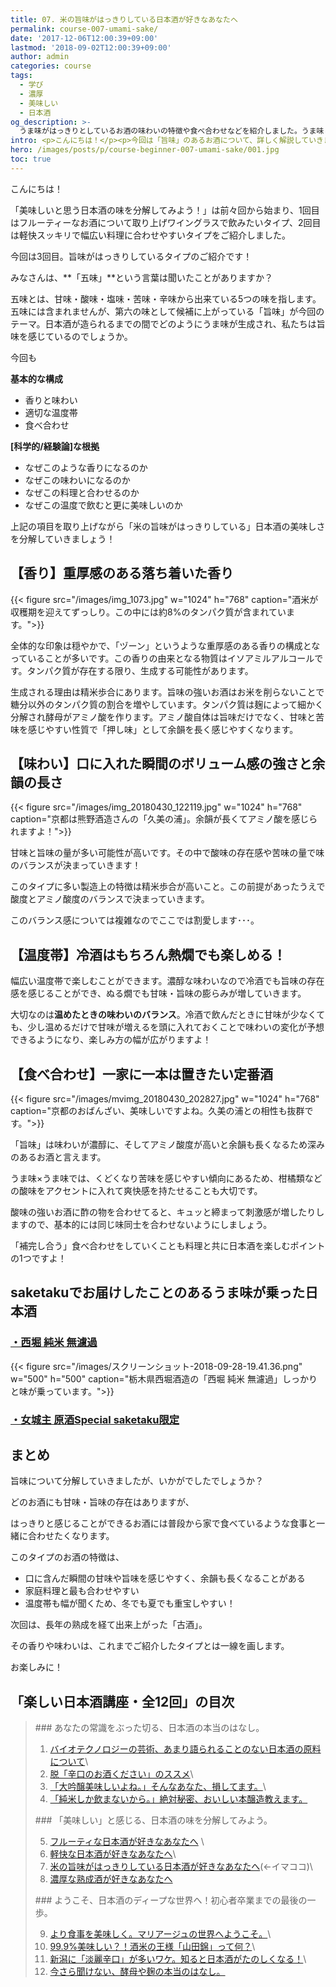 ```yaml
---
title: 07. 米の旨味がはっきりしている日本酒が好きなあなたへ
permalink: course-007-umami-sake/
date: '2017-12-06T12:00:39+09:00'
lastmod: '2018-09-02T12:00:39+09:00'
author: admin
categories: course
tags:
  - 学び
  - 濃厚
  - 美味しい
  - 日本酒
og_description: >-
  うま味がはっきりとしているお酒の味わいの特徴や食べ合わせなどを紹介しました。うま味と言えば昆布などが有名ですが、日本酒にもうま味は含まれています。うま味はアミノ酸の一種です。ということはタンパク質からアミノ酸は作られています。米にもアミノ酸は含まれていて、酵母が食べることでアミノ酸は作られます。落ち着いた香りもタンパク質が関与していて、温度帯を変えても美味しい味わいが多いです。食べ合わせとしても家庭に一本あれば大活躍してくれます。シーズンを通して楽しめるうま味の乗ったお酒を飲みたくなること間違いなしです！
intro: <p>こんにちは！</p><p>今回は「旨味」のあるお酒について、詳しく解説していきます。</p>
hero: /images/posts/p/course-beginner-007-umami-sake/001.jpg
toc: true
---
```

こんにちは！

「美味しいと思う日本酒の味を分解してみよう！」は前々回から始まり、1回目はフルーティーなお酒について取り上げワイングラスで飲みたいタイプ、2回目は軽快スッキリで幅広い料理に合わせやすいタイプをご紹介しました。

今回は3回目。旨味がはっきりしているタイプのご紹介です！

みなさんは、**「五味」**という言葉は聞いたことがありますか？

五味とは、甘味・酸味・塩味・苦味・辛味から出来ている5つの味を指します。五味には含まれませんが、第六の味として候補に上がっている「旨味」が今回のテーマ。日本酒が造られるまでの間でどのようにうま味が生成され、私たちは旨味を感じているのでしょうか。

今回も

**基本的な構成**

* 香りと味わい
* 適切な温度帯
* 食べ合わせ

**\[科学的/経験論]な根拠**

* なぜこのような香りになるのか
* なぜこの味わいになるのか
* なぜこの料理と合わせるのか
* なぜこの温度で飲むと更に美味しいのか

上記の項目を取り上げながら「米の旨味がはっきりしている」日本酒の美味しさを分解していきましょう！

## 【香り】重厚感のある落ち着いた香り

{{< figure src="/images/img_1073.jpg" w="1024" h="768" caption="酒米が収穫期を迎えてずっしり。この中には約8%のタンパク質が含まれています。">}}

全体的な印象は穏やかで、「ヅーン」というような重厚感のある香りの構成となっていることが多いです。この香りの由来となる物質はイソアミルアルコールです。タンパク質が存在する限り、生成する可能性があります。

生成される理由は精米歩合にあります。旨味の強いお酒はお米を削らないことで糖分以外のタンパク質の割合を増やしています。タンパク質は麹によって細かく分解され酵母がアミノ酸を作ります。アミノ酸自体は旨味だけでなく、甘味と苦味を感じやすい性質で「押し味」として余韻を長く感じやすくなります。

## 【味わい】口に入れた瞬間のボリューム感の強さと余韻の長さ

{{< figure src="/images/img_20180430_122119.jpg" w="1024" h="768" caption="京都は熊野酒造さんの「久美の浦」。余韻が長くてアミノ酸を感じられますよ！">}}

甘味と旨味の量が多い可能性が高いです。その中で酸味の存在感や苦味の量で味のバランスが決まっていきます！

このタイプに多い製造上の特徴は精米歩合が高いこと。この前提があったうえで酸度とアミノ酸度のバランスで決まっていきます。

このバランス感については複雑なのでここでは割愛します･･･。

## 【温度帯】冷酒はもちろん熱燗でも楽しめる！

幅広い温度帯で楽しむことができます。濃醇な味わいなので冷酒でも旨味の存在感を感じることができ、ぬる燗でも甘味・旨味の膨らみが増していきます。

大切なのは**温めたときの味わいのバランス**。冷酒で飲んだときに甘味が少なくても、少し温めるだけで甘味が増えるを頭に入れておくことで味わいの変化が予想できるようになり、楽しみ方の幅が広がりますよ！

## 【食べ合わせ】一家に一本は置きたい定番酒

{{< figure src="/images/mvimg_20180430_202827.jpg" w="1024" h="768" caption="京都のおばんざい、美味しいですよね。久美の浦との相性も抜群です。">}}

「旨味」は味わいが濃醇に、そしてアミノ酸度が高いと余韻も長くなるため深みのあるお酒と言えます。

うま味×うま味では、くどくなり苦味を感じやすい傾向にあるため、柑橘類などの酸味をアクセントに入れて爽快感を持たせることも大切です。

酸味の強いお酒に酢の物を合わせてると、キュッと締まって刺激感が増したりしますので、基本的には同じ味同士を合わせないようにしましょう。

「補完し合う」食べ合わせをしていくことも料理と共に日本酒を楽しむポイントの1つですよ！

## saketakuでお届けしたことのあるうま味が乗った日本酒

### [・西堀 純米 無濾過](/p/nishibiri-junmai-murok)

{{< figure src="/images/スクリーンショット-2018-09-28-19.41.36.png" w="500" h="500" caption="栃木県西堀酒造の「西堀 純米 無濾過」しっかりと味が乗っています。">}}

### [・女城主 原酒Special saketaku限定](/p/onnajoshu-genshu-special-saketaku-original/)

## まとめ

旨味について分解していきましたが、いかがでしたでしょうか？

どのお酒にも甘味・旨味の存在はありますが、

はっきりと感じることができるお酒には普段から家で食べているような食事と一緒に合わせたくなります。

このタイプのお酒の特徴は、

* 口に含んだ瞬間の甘味や旨味を感じやすく、余韻も長くなることがある
* 家庭料理と最も合わせやすい
* 温度帯も幅が聞くため、冬でも夏でも重宝しやすい！

次回は、長年の熟成を経て出来上がった「古酒」。

その香りや味わいは、これまでご紹介したタイプとは一線を画します。

お楽しみに！

## 「楽しい日本酒講座・全12回」の目次
><p><p/>
>### あなたの常識をぶった切る、日本酒の本当のはなし。
>
>1. [バイオテクノロジーの芸術、あまり語られることのない日本酒の原料について](/p/course-001-do-you-know-what-its-made-of/)\
>2. [脱「辛口のお酒ください」のススメ](/p/course-002-stop-asking-dry-type-of-sake/)\
>3. [「大吟醸美味しいよね。」そんなあなた、損してます。](/p/course-003-the-myth-of-the-highest-grade-sake/)\
>4. [「純米しか飲まないから。」絶対秘密、おいしい本醸造教えます。](/p/course-004-a-letter-for-junmai-lovers/)
><p><p/>
>### 「美味しい」と感じる、日本酒の味を分解してみよう。
>
>5. [フルーティな日本酒が好きなあなたへ](/p/course-005-fruity-sake/) \
>6. [軽快な日本酒が好きなあなたへ](/p/course-006-smooth-sake/)\
>7. [米の旨味がはっきりしている日本酒が好きなあなたへ](/p/course-007-umami-sake/)(←イマココ)\
>8. [濃厚な熟成酒が好きなあなたへ](/p/course-008-aged-sake/)
><p><p/>
>### ようこそ、日本酒のディープな世界へ！初心者卒業までの最後の一歩。
>
>9. [より食事を美味しく。マリアージュの世界へようこそ。](/p/course-009-sake-marriage/)\
>10. [99.9%美味しい？！酒米の王様「山田錦」って何？](/p/course-010-yamadanishiki/)\
>11. [新潟に「淡麗辛口」が多いワケ。知ると日本酒がたのしくなる！](/p/course-011-nigata-dry-sake/)\
>12. [今さら聞けない、酵母や麹の本当のはなし。](/p/course-012-surprisingly-real-yeast-koji/)
